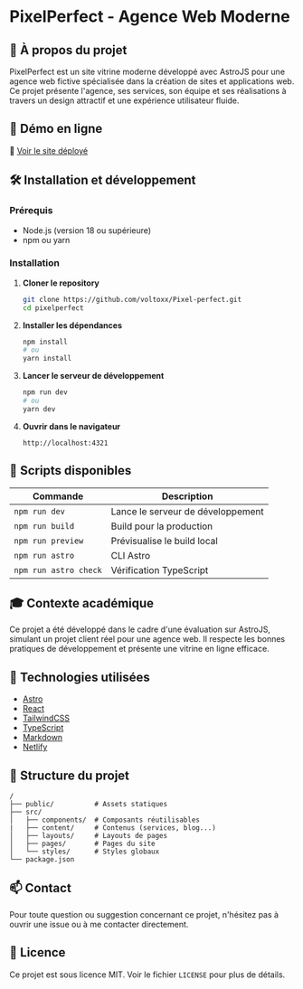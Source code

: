 # PixelPerfect - Agence Web Moderne

## 🌟 À propos du projet

PixelPerfect est un site vitrine moderne développé avec AstroJS pour une agence web fictive spécialisée dans la création de sites et applications web. Ce projet présente l'agence, ses services, son équipe et ses réalisations à travers un design attractif et une expérience utilisateur fluide.

## 🚀 Démo en ligne

🔗 [Voir le site déployé](https://voltoxx-pixel-perfect.netlify.app/)

## 🛠️ Installation et développement

### Prérequis

- Node.js (version 18 ou supérieure)
- npm ou yarn

### Installation

1. **Cloner le repository**
   ```bash
   git clone https://github.com/voltoxx/Pixel-perfect.git
   cd pixelperfect
   ```

2. **Installer les dépendances**
   ```bash
   npm install
   # ou
   yarn install
   ```

3. **Lancer le serveur de développement**
   ```bash
   npm run dev
   # ou
   yarn dev
   ```

4. **Ouvrir dans le navigateur**
   ```
   http://localhost:4321
   ```

## 📝 Scripts disponibles

| Commande | Description |
|----------|-------------|
| `npm run dev` | Lance le serveur de développement |
| `npm run build` | Build pour la production |
| `npm run preview` | Prévisualise le build local |
| `npm run astro` | CLI Astro |
| `npm run astro check` | Vérification TypeScript |

## 🎓 Contexte académique

Ce projet a été développé dans le cadre d'une évaluation sur AstroJS, simulant un projet client réel pour une agence web. Il respecte les bonnes pratiques de développement et présente une vitrine en ligne efficace.

## 🔧 Technologies utilisées

- [Astro](https://astro.build/)
- [React](https://reactjs.org/)
- [TailwindCSS](https://tailwindcss.com/)
- [TypeScript](https://www.typescriptlang.org/)
- [Markdown](https://www.markdownguide.org/)
- [Netlify](https://www.netlify.com/)

## 📁 Structure du projet

```text
/
├── public/          # Assets statiques
├── src/
│   ├── components/  # Composants réutilisables
|   ├── content/     # Contenus (services, blog...)
│   ├── layouts/     # Layouts de pages
│   ├── pages/       # Pages du site
│   └── styles/      # Styles globaux
└── package.json
```

## 📫 Contact

Pour toute question ou suggestion concernant ce projet, n'hésitez pas à ouvrir une issue ou à me contacter directement.

## 📄 Licence

Ce projet est sous licence MIT. Voir le fichier `LICENSE` pour plus de détails. 